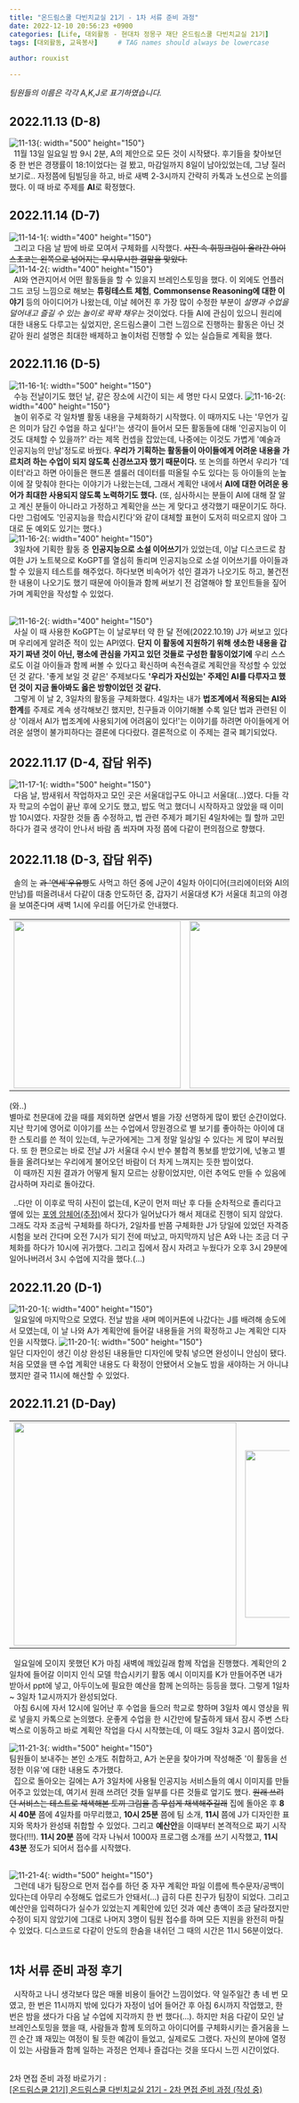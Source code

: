 ```yaml
---
title: "온드림스쿨 다빈치교실 21기 - 1차 서류 준비 과정"
date: 2022-12-10 20:56:23 +0900
categories: [Life, 대외활동 - 현대차 정몽구 재단 온드림스쿨 다빈치교실 21기]
tags: [대외활동, 교육봉사]     # TAG names should always be lowercase

author: rouxist

---
```

_팀원들의 이름은 각각 A,K,J로 표기하였습니다._
## 2022.11.13 (D-8)  
![11-13](/assets/post-img/ea/ods/first_step/11-13.png){: width="500" height="150"}  
&nbsp;&nbsp;11월 13일 일요일 밤 9시 2분, A의 제안으로 모든 것이 시작됐다. 후기들을 찾아보던 중 한 번은 경쟁률이 18:1이었다는 걸 봤고, 마감일까지 8일이 남아있었는데, 그냥 질러보기로.. 자정쯤에 팀빌딩을 하고, 바로 새벽 2-3시까지 간략히 카톡과 노션으로 논의를 했다. 이 때 바로 주제를 **AI**로 확정했다.  

## 2022.11.14 (D-7)  
![11-14-1](/assets/post-img/ea/ods/first_step/11-14-1.JPG){: width="400" height="150"}  
&nbsp;&nbsp;그리고 다음 날 밤에 바로 모여서 구체화를 시작했다. ~~사진 속 휘핑크림이 올라간 아이스초코는 왼쪽으로 넘어지는 무시무시한 결말을 맞았다.~~  
![11-14-2](/assets/post-img/ea/ods/first_step/11-14-2.png){: width="400" height="150"}  
&nbsp;&nbsp;AI와 연관지어서 어떤 활동들을 할 수 있을지 브레인스토밍을 했다. 이 외에도 언플러그드 코딩 느낌으로 해보는 **튜링테스트 체험**, **Commonsense Reasoning에 대한 이야기** 등의 아이디어가 나왔는데, 이날 헤어진 후 가장 많이 수정한 부분이 _설명과 수업을 덜어내고 즐길 수 있는 놀이로 꽉꽉 채우는_ 것이었다. 다들 AI에 관심이 있으니 원리에 대한 내용도 다루고는 싶었지만, 온드림스쿨이 그런 느낌으로 진행하는 활동은 아닌 것 같아 원리 설명은 최대한 배제하고 놀이처럼 진행할 수 있는 실습들로 계획을 했다.

## 2022.11.16 (D-5)
![11-16-1](/assets/post-img/ea/ods/first_step/11-16-1.JPG){: width="500" height="150"}  
&nbsp;&nbsp;수능 전날이기도 했던 날, 같은 장소에 시간이 되는 세 명만 다시 모였다.
![11-16-2](/assets/post-img/ea/ods/first_step/11-16-2.png){: width="400" height="150"}  
&nbsp;&nbsp;놀이 위주로 각 일차별 활동 내용을 구체화하기 시작했다. 이 때까지도 나는 '무언가 깊은 의미가 담긴 수업을 하고 싶다!'는 생각이 들어서 모든 활동들에 대해 '인공지능이 이것도 대체할 수 있을까?' 라는 제목 컨셉을 잡았는데, 나중에는 이것도 가볍게 '예술과 인공지능의 만남'정도로 바꿨다. **우리가 기획하는 활동들이 아이들에게 어려운 내용을 가르치려 하는 수업이 되지 않도록 신경쓰고자 했기 때문이다.** 또 논의를 하면서 우리가 '데이터'라고 하면 아이들은 핸드폰 셀룰러 데이터를 떠올릴 수도 있다는 등 아이들의 눈높이에 잘 맞춰야 한다는 이야기가 나왔는는데, 그래서 계획안 내에서 **AI에 대한 어려운 용어가 최대한 사용되지 않도록 노력하기도 했다.** (또, 심사하시는 분들이 AI에 대해 잘 알고 계신 분들이 아니라고 가정하고 계획안을 쓰는 게 맞다고 생각했기 때문이기도 하다. 다만 그럼에도 '인공지능을 학습시킨다'와 같이 대체할 표현이 도저히 떠오르지 않아 그대로 둔 예외도 있기는 했다.)  
![11-16-2](/assets/post-img/ea/ods/first_step/11-16-3.png){: width="400" height="150"}  
&nbsp;&nbsp;3일차에 기획한 활동 중 **인공지능으로 소설 이어쓰기**가 있었는데, 이날 디스코드로 참여한 J가 노트북으로 KoGPT를 열심히 돌리며 인공지능으로 소설 이어쓰기를 아이들과 할 수 있을지 테스트를 해주었다. 하다보면 비속어가 섞인 결과가 나오기도 하고, 불건전한 내용이 나오기도 했기 때문에 아이들과 함께 써보기 전 검열해야 할 포인트들을 짚어가며 계획안을 작성할 수 있었다.  
<br/>

![11-16-2](/assets/post-img/ea/ods/first_step/11-16-4.png){: width="400" height="150"}  
&nbsp;&nbsp;사실 이 때 사용한 KoGPT는 이 날로부터 약 한 달 전에(2022.10.19) J가 써보고 있다며 우리에게 알려준 적이 있는 API였다. **단지 이 활동에 지원하기 위해 생소한 내용을 갑자기 짜낸 것이 아닌, 평소에 관심을 가지고 있던 것들로 구성한 활동이었기에** 우리 스스로도 이걸 아이들과 함께 써볼 수 있다고 확신하며 속전속결로 계획안을 작성할 수 있었던 것 같다. '좋게 보일 것 같은' 주제보다도 **'우리가 자신있는' 주제인 AI를 다루자고 했던 것이 지금 돌아봐도 옳은 방향이었던 것 같다.**  
&nbsp;&nbsp;그렇게 이 날 2, 3일차의 활동을 구체화했다. 4일차는 내가 **법조계에서 적용되는 AI와 한계**를 주제로 계속 생각해보긴 했지만, 친구들과 이야기해볼 수록 일단 법과 관련된 이상 '이래서 AI가 법조계에 사용되기에 어려움이 있다!'는 이야기를 하려면 아이들에게 어려운 설명이 불가피하다는 결론에 다다랐다. 결론적으로 이 주제는 결국 폐기되었다.

## 2022.11.17 (D-4, 잡담 위주)
![11-17-1](/assets/post-img/ea/ods/first_step/11-17-1.JPG){: width="500" height="150"}  
&nbsp;&nbsp;다음 날, 밤새워서 작업하자고 모인 곳은 서울대입구도 아니고 서울대(...)였다. 다들 각자 학교의 수업이 끝난 후에 오기도 했고, 밥도 먹고 했더니 시작하자고 앉았을 때 이미 밤 10시였다. 자잘한 것들 좀 수정하고, 법 관련 주제가 폐기된 4일차에는 뭘 할까 고민하다가 결국 생각이 안나서 바람 좀 쐬자며 자정 쯤에 다같이 편의점으로 향했다. 

## 2022.11.18 (D-3, 잡담 위주)
&nbsp;&nbsp;솔의 눈 ~~과 '연세'우유빵~~도 사먹고 하던 중에 J군이 4일차 아이디어(크리에이터와 AI의 만남)를 떠올려내서 다같이 대충 안도하던 중, 갑자기 서울대생 K가 서울대 최고의 야경을 보여준다며 새벽 1시에 우리를 어딘가로 안내했다.

<table>
  <tr>
    <td><img src="/assets/post-img/ea/ods/first_step/11-18-1.JPG" width=300></td>
    <td><img src="/assets/post-img/ea/ods/first_step/11-18-2.JPG" width=300></td>
  </tr>
</table>

(와..)  
별마로 천문대에 갔을 때를 제외하면 살면서 별을 가장 선명하게 많이 봤던 순간이었다. 지난 학기에 영어로 이야기를 쓰는 수업에서 망원경으로 별 보기를 좋아하는 아이에 대한 스토리를 쓴 적이 있는데, 누군가에게는 그게 정말 일상일 수 있다는 게 많이 부러웠다. 또 한 편으로는 바로 전날 J가 서울대 수시 반수 불합격 통보를 받았기에, 넋놓고 별들을 올려다보는 우리에게 불어오던 바람이 더 차게 느껴지는 듯한 밤이었다.  
&nbsp;&nbsp;이 때까진 지원 결과가 어떻게 될지 모르는 상황이었지만, 이런 추억도 만들 수 있음에 감사하며 자리로 돌아갔다.  

&nbsp;&nbsp;..다만 이 이후로 딱히 사진이 없는데, K군이 먼저 떠난 후 다들 순차적으로 졸리다고 옆에 있는 [포엥 암체어(추정)](https://www.ikea.com/kr/ko/p/poaeng-armchair-birch-veneer-knisa-light-beige-s19240788/)에서 잤다가 일어났다가 해서 제대로 진행이 되지 않았다. 그래도 각자 조금씩 구체화를 하다가, 2일차를 반쯤 구체화한 J가 당일에 있었던 자격증 시험을 보러 간다며 오전 7시가 되기 전에 떠났고, 마지막까지 남은 A와 나는 조금 더 구체화를 하다가 10시에 귀가했다. 그리고 집에서 잠시 자려고 누웠다가 오후 3시 29분에 일어나버려서 3시 수업에 지각을 했다.(...)

## 2022.11.20 (D-1)
![11-20-1](/assets/post-img/ea/ods/first_step/11-20-1.jpeg){: width="400" height="150"}  
&nbsp;&nbsp;일요일에 마지막으로 모였다. 전날 밤을 새며 메이커톤에 나갔다는 J를 배려해 송도에서 모였는데, 이 날 나와 A가 계획안에 들어갈 내용들을 거의 확정하고 J는 계획안 디자인을 시작했다. 
![11-20-1](/assets/post-img/ea/ods/first_step/11-20-2.png){: width="500" height="150"}  
일단 디자인이 생긴 이상 완성된 내용들만 디자인에 맞춰 넣으면 완성이니 안심이 됐다. 처음 모였을 땐 수업 계획안 내용도 다 확정이 안됐어서 오늘도 밤을 새야하는 거 아니냐 했지만 결국 11시에 해산할 수 있었다.

## 2022.11.21 (D-Day)

<table>
  <tr>
    <td><img src="/assets/post-img/ea/ods/first_step/11-21-1.png" width=400></td>
    <td><img src="/assets/post-img/ea/ods/first_step/11-21-2.png" width=300></td>
  </tr>
</table>

&nbsp;&nbsp;일요일에 모이지 못했던 K가 마침 새벽에 깨있길래 함께 작업을 진행했다. 계획안의 2일차에 들어갈 이미지 인식 모델 학습시키기 활동 예시 이미지를 K가 만들어주면 내가 받아서 ppt에 넣고, 아두이노에 필요한 예산을 함께 논의하는 등등을 했다. 그렇게 1일차 ~ 3일차 1교시까지가 완성되었다.  
&nbsp;&nbsp;아침 6시에 자서 12시에 일어난 후 수업을 들으러 학교로 향하며 3일차 예시 영상을 뭐로 넣을지 카톡으로 논의했다. 운좋게 수업을 한 시간만에 탈출하게 돼서 잠시 주변 스타벅스로 이동하고 바로 계획안 작업을 다시 시작했는데, 이 때도 3일차 3교시 쯤이었다.  

![11-21-3](/assets/post-img/ea/ods/first_step/11-21-3.png){: width="500" height="150"}  
팀원들이 보내주는 본인 소개도 취합하고, A가 논문을 찾아가며 작성해준 '이 활동을 선정한 이유'에 대한 내용도 추가했다.  
&nbsp;&nbsp;집으로 돌아오는 길에는 A가 3일차에 사용될 인공지능 서비스들의 예시 이미지를 만들어주고 있었는데, 여기서 원래 쓰려던 것들 일부를 다른 것들로 엎기도 했다. ~~원래 쓰려던 서비스는 테스트로 채색해본 토끼 그림을 좀 무섭게 채색해주길래~~ 집에 돌아온 후 **8시 40분** 쯤에 4일차를 마무리했고, **10시 25분** 쯤에 팀 소개, **11시** 쯤에 J가 디자인한 표지와 목차가 완성돼 취합할 수 있었다. 그리고 **예산안**을 이때부터 본격적으로 짜기 시작했다(!!!). **11시 20분** 쯤에 각자 나눠서 1000자 프로그램 소개를 쓰기 시작했고, **11시 43분** 정도가 되어서 접수를 시작했다.  
<br/>

![11-21-4](/assets/post-img/ea/ods/first_step/11-21-4.png){: width="500" height="150"}  
&nbsp;&nbsp;그런데 내가 팀장으로 먼저 접수를 하던 중 자꾸 계획안 파일 이름에 특수문자/공백이 있다는데 아무리 수정해도 업로드가 안돼서(...) 급히 다른 친구가 팀장이 되었다. 그리고 예산안을 입력하다가 실수가 있었는지 계획안에 있던 것과 예산 총액이 조금 달라졌지만 수정이 되지 않았기에 그대로 나머지 3명이 팀원 접수를 하며 모든 지원을 완전히 마칠 수 있었다. 디스코드로 다같이 안도의 한숨을 내쉬던 그 때의 시간은 11시 56분이었다.  
<br/>

## 1차 서류 준비 과정 후기
&nbsp;&nbsp;시작하고 나니 생각보다 많은 매몰 비용이 들어간 느낌이었다. 약 일주일간 총 네 번 모였고, 한 번은 11시까지 밖에 있다가 자정이 넘어 들어간 후 아침 6시까지 작업했고, 한 번은 밤을 샜다가 다음 날 수업에 지각까지 한 번 했다(...). 하지만 처음 다같이 모인 날 브레인스토밍을 했을 때, 사람들과 함께 토의하고 아이디어를 구체화시키는 즐거움을 느낀 순간 꽤 재밌는 여정이 될 듯한 예감이 들었고, 실제로도 그랬다. 자신의 분야에 열정이 있는 사람들과 함께 일하는 과정은 언제나 즐겁다는 것을 또다시 느낀 시간이었다.  
<br/>

2차 면접 준비 과정 바로가기 :  
[[온드림스쿨 21기] 온드림스쿨 다빈치교실 21기 - 2차 면접 준비 과정 (작성 중)](https://rouxist.github.io/posts/ea-ods-second_step/)